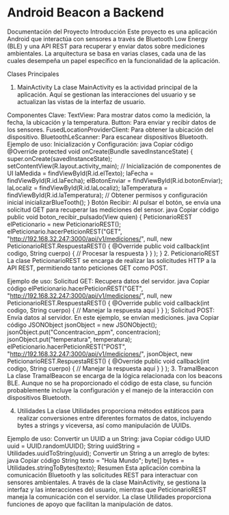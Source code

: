 # Android Beacon a Backend

Documentación del Proyecto
Introducción
Este proyecto es una aplicación Android que interactúa con sensores a través de Bluetooth Low Energy (BLE) y una API REST para recuperar y enviar datos sobre mediciones ambientales. La arquitectura se basa en varias clases, cada una de las cuales desempeña un papel específico en la funcionalidad de la aplicación.

Clases Principales
1. MainActivity
La clase MainActivity es la actividad principal de la aplicación. Aquí se gestionan las interacciones del usuario y se actualizan las vistas de la interfaz de usuario.

Componentes Clave:
TextView: Para mostrar datos como la medición, la fecha, la ubicación y la temperatura.
Button: Para enviar y recibir datos de los sensores.
FusedLocationProviderClient: Para obtener la ubicación del dispositivo.
BluetoothLeScanner: Para escanear dispositivos Bluetooth.
Ejemplo de uso:
Inicialización y Configuración:
java
Copiar código
@Override
protected void onCreate(Bundle savedInstanceState) {
    super.onCreate(savedInstanceState);
    setContentView(R.layout.activity_main);
    // Inicialización de componentes de UI
    laMedida = findViewById(R.id.elTexto);
    laFecha = findViewById(R.id.laFecha);
    elBotonEnviar = findViewById(R.id.botonEnviar);
    laLocaliz = findViewById(R.id.laLocaliz);
    laTemperatura = findViewById(R.id.laTemperatura);
    // Obtener permisos y configuración inicial
    inicializarBlueTooth();
}
Botón Recibir: Al pulsar el botón, se envía una solicitud GET para recuperar las mediciones del sensor.
java
Copiar código
public void boton_recibir_pulsado(View quien) {
    PeticionarioREST elPeticionario = new PeticionarioREST();
    elPeticionario.hacerPeticionREST("GET", "http://192.168.32.247:3000/api/v1/mediciones/", null,
        new PeticionarioREST.RespuestaREST() {
            @Override
            public void callback(int codigo, String cuerpo) {
                // Procesar la respuesta
            }
        }
    );
}
2. PeticionarioREST
La clase PeticionarioREST se encarga de realizar las solicitudes HTTP a la API REST, permitiendo tanto peticiones GET como POST.

Ejemplo de uso:
Solicitud GET: Recupera datos del servidor.
java
Copiar código
elPeticionario.hacerPeticionREST("GET", "http://192.168.32.247:3000/api/v1/mediciones/", null,
    new PeticionarioREST.RespuestaREST() {
        @Override
        public void callback(int codigo, String cuerpo) {
            // Manejar la respuesta aquí
        }
    }
);
Solicitud POST: Envía datos al servidor. En este ejemplo, se envían mediciones.
java
Copiar código
JSONObject jsonObject = new JSONObject();
jsonObject.put("Concentracion_ppm", concentracion);
jsonObject.put("temperatura", temperatura);
elPeticionario.hacerPeticionREST("POST", "http://192.168.32.247:3000/api/v1/mediciones/", jsonObject,
    new PeticionarioREST.RespuestaREST() {
        @Override
        public void callback(int codigo, String cuerpo) {
            // Manejar la respuesta aquí
        }
    }
);
3. TramalBeacon
La clase TramalBeacon se encarga de la lógica relacionada con los beacons BLE. Aunque no se ha proporcionado el código de esta clase, su función probablemente incluye la configuración y el manejo de la interacción con dispositivos Bluetooth.

4. Utilidades
La clase Utilidades proporciona métodos estáticos para realizar conversiones entre diferentes formatos de datos, incluyendo bytes a strings y viceversa, así como manipulación de UUIDs.

Ejemplo de uso:
Convertir un UUID a un String:
java
Copiar código
UUID uuid = UUID.randomUUID();
String uuidString = Utilidades.uuidToString(uuid);
Convertir un String a un arreglo de bytes:
java
Copiar código
String texto = "Hola Mundo";
byte[] bytes = Utilidades.stringToBytes(texto);
Resumen
Esta aplicación combina la comunicación Bluetooth y las solicitudes REST para interactuar con sensores ambientales. A través de la clase MainActivity, se gestiona la interfaz y las interacciones del usuario, mientras que PeticionarioREST maneja la comunicación con el servidor. La clase Utilidades proporciona funciones de apoyo que facilitan la manipulación de datos.
